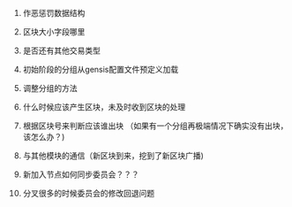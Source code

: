 1. 作恶惩罚数据结构
2. 区块大小字段哪里
3. 是否还有其他交易类型

1. 初始阶段的分组从gensis配置文件预定义加载
2. 调整分组的方法
3. 什么时候应该产生区块，未及时收到区块的处理
4. 根据区块号来判断应该谁出块 （如果有一个分组再极端情况下确实没有出块，该怎么办？)
5. 与其他模块的通信（新区块到来，挖到了新区块广播)
6. 新加入节点如何同步委员会？？？

1. 分叉很多的时候委员会的修改回退问题